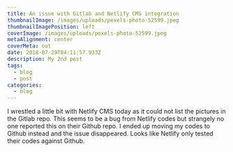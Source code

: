 ```yaml
---
title: An issue with Gitlab and Netlify CMS integration
thumbnailImage: /images/uploads/pexels-photo-52599.jpeg
thumbnailImagePosition: left
coverImage: /images/uploads/pexels-photo-52599.jpeg
metaAlignment: center
coverMeta: out
date: 2018-07-29T04:11:57.933Z
description: My 2nd post
tags:
  - blog
  - post
categories:
  - blog
---
```

I wrestled a little bit with Netlify CMS today as it could not list the pictures in the Gitlab repo. This seems to be a bug from Netlify codes but strangely no one reported this on their Github repo. I ended up moving my codes to Github instead and the issue disappeared. Looks like Netlify only tested their codes against Github.

